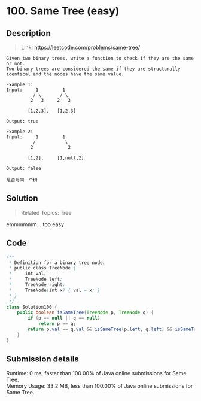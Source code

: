 # 100. Same Tree (easy)

## Description

> Link: https://leetcode.com/problems/same-tree/

```
Given two binary trees, write a function to check if they are the same or not.
Two binary trees are considered the same if they are structurally identical and the nodes have the same value.

Example 1:
Input:     1         1
          / \       / \
         2   3     2   3

        [1,2,3],   [1,2,3]

Output: true

Example 2:
Input:     1         1
          /           \
         2             2

        [1,2],     [1,null,2]

Output: false

是否为同一个树

```


## Solution

> Related Topics: Tree

emmmmmm... too easy

## Code

```java
/**
 * Definition for a binary tree node.
 * public class TreeNode {
 *     int val;
 *     TreeNode left;
 *     TreeNode right;
 *     TreeNode(int x) { val = x; }
 * }
 */
class Solution100 {
    public boolean isSameTree(TreeNode p, TreeNode q) {
        if (p == null || q == null) 
            return p == q;
        return p.val == q.val && isSameTree(p.left, q.left) && isSameTree(p.right, q.right);
    }
}
```


## Submission details
Runtime: 0 ms, faster than 100.00% of Java online submissions for Same Tree.<br>
Memory Usage: 33.2 MB, less than 100.00% of Java online submissions for Same Tree.
